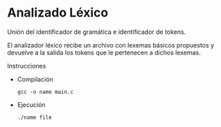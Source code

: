 # Analizado Léxico

Unión del identificador de gramática e identificador de tokens.

El analizador léxico recibe un archivo con lexemas básicos propuestos y devuelve a la salida los tokens que le pertenecen a dichos lexemas.

Instrucciones 
* Compilación
  ```
  gcc -o name main.c
  ```
* Ejecución
  ```
  ./name file
  ```
